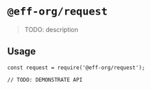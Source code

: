 # `@eff-org/request`

> TODO: description

## Usage

```
const request = require('@eff-org/request');

// TODO: DEMONSTRATE API
```
